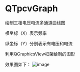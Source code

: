 # QTpcvGraph
绘制三相电压电流多通道曲线图

横坐标（X）表示频率

纵坐标（Y）分别表示有电压和电流

利用QGraphicsView框架绘制的图形

效果图如下：
![image](https://github.com/oLHHo/QTpcvGraph/edit/master/QTpcvGraph/rendering.jpg)

